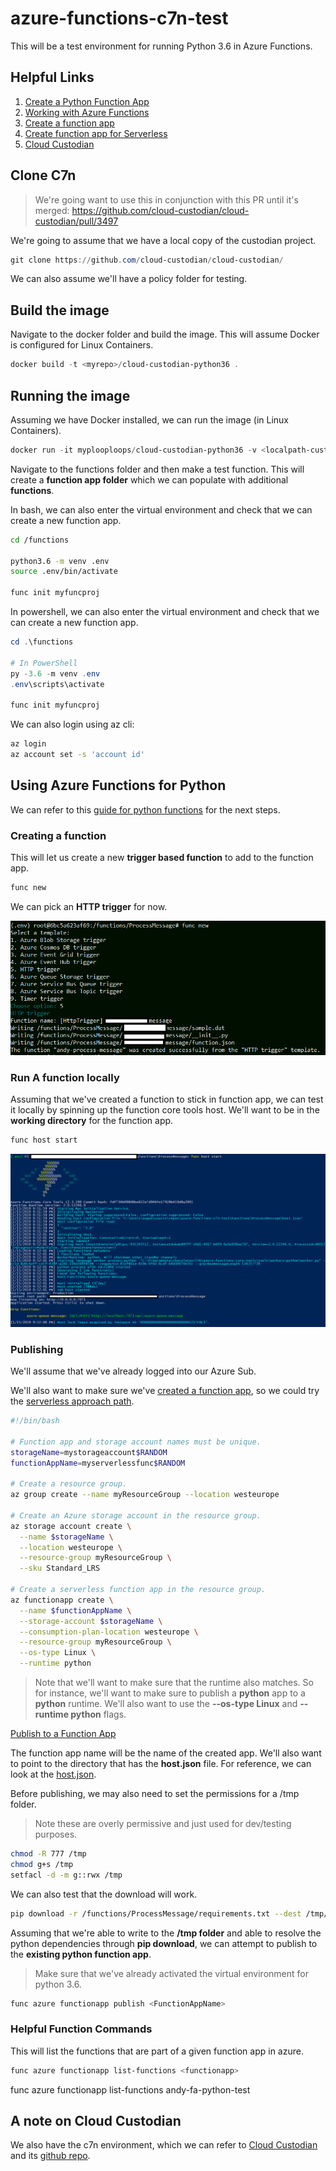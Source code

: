 # azure-functions-c7n-test

This will be a test environment for running Python 3.6 in Azure Functions.

## Helpful Links

1. [Create a Python Function App](https://docs.microsoft.com/en-us/azure/azure-functions/functions-create-first-function-python)
1. [Working with Azure Functions](https://docs.microsoft.com/en-us/azure/azure-functions/functions-run-local#v2)
1. [Create a function app](https://docs.microsoft.com/en-us/azure/azure-functions/functions-cli-samples#create)
1. [Create function app for Serverless](https://docs.microsoft.com/en-us/azure/azure-functions/scripts/functions-cli-create-serverless)
1. [Cloud Custodian](https://github.com/cloud-custodian/cloud-custodian/)

## Clone C7n

> We're going want to use this in conjunction with this PR until it's merged: https://github.com/cloud-custodian/cloud-custodian/pull/3497

We're going to assume that we have a local copy of the custodian project.

```powershell
git clone https://github.com/cloud-custodian/cloud-custodian/
```

We can also assume we'll have a policy folder for testing.

## Build the image
Navigate to the docker folder and build the image.  This will assume Docker is configured for Linux Containers.

```powershell
docker build -t <myrepo>/cloud-custodian-python36 .
```

## Running the image

Assuming we have Docker installed, we can run the image (in Linux Containers).

```powershell
docker run -it myplooploops/cloud-custodian-python36 -v <localpath-custodian>:/cloud-custodian -v <localpath-policies>:/policies -v <localpath-functions>:/functions
```

Navigate to the functions folder and then make a test function.  This will create a **function app folder** which we can populate with additional **functions**.

In bash, we can also enter the virtual environment and check that we can create a new function app.

```bash
cd /functions

python3.6 -m venv .env
source .env/bin/activate

func init myfuncproj
```

In powershell, we can also enter the virtual environment and check that we can create a new function app.

```powershell
cd .\functions

# In PowerShell
py -3.6 -m venv .env
.env\scripts\activate

func init myfuncproj
```

We can also login using az cli:

```bash
az login
az account set -s 'account id'
```

## Using Azure Functions for Python
We can refer to this [guide for python functions](https://docs.microsoft.com/en-us/azure/azure-functions/functions-create-first-function-python) for the next steps.

### Creating a function

This will let us create a new **trigger based function** to add to the function app.

```bash
func new
```

We can pick an **HTTP trigger** for now.

![New Function](./media/functions/func-new.png)

### Run A function locally

Assuming that we've created a function to stick in function app, we can test it locally by spinning up the function core tools host.  We'll want to be in the **working directory** for the function app.

```bash
func host start
```

![New Function](./media/functions/func-host.png)

### Publishing

We'll assume that we've already logged into our Azure Sub.

We'll also want to make sure we've [created a function app](https://docs.microsoft.com/en-us/azure/azure-functions/functions-cli-samples#create), so we could try the [serverless approach path](https://docs.microsoft.com/en-us/azure/azure-functions/scripts/functions-cli-create-serverless).

```bash
#!/bin/bash

# Function app and storage account names must be unique.
storageName=mystorageaccount$RANDOM
functionAppName=myserverlessfunc$RANDOM

# Create a resource group.
az group create --name myResourceGroup --location westeurope

# Create an Azure storage account in the resource group.
az storage account create \
  --name $storageName \
  --location westeurope \
  --resource-group myResourceGroup \
  --sku Standard_LRS

# Create a serverless function app in the resource group.
az functionapp create \
  --name $functionAppName \
  --storage-account $storageName \
  --consumption-plan-location westeurope \
  --resource-group myResourceGroup \
  --os-type Linux \
  --runtime python
  ```

> Note that we'll want to make sure that the runtime also matches.  So for instance, we'll want to make sure to publish a **python** app to a **python** runtime.  We'll also want to use the **--os-type Linux** and **--runtime python** flags.

[Publish to a Function App](https://docs.microsoft.com/en-us/azure/azure-functions/functions-run-local#publish)

The function app name will be the name of the created app.  We'll also want to point to the directory that has the **host.json** file.  For reference, we can look at the [host.json](./Functions/ProcessMessage/host.json).

Before publishing, we may also need to set the permissions for a /tmp folder.

> Note these are overly permissive and just used for dev/testing purposes.

```bash
chmod -R 777 /tmp
chmod g+s /tmp
setfacl -d -m g::rwx /tmp
```

We can also test that the download will work.

```bash
pip download -r /functions/ProcessMessage/requirements.txt --dest /tmp/azureworkerx2_lxfox
```

Assuming that we're able to write to the **/tmp folder** and able to resolve the python dependencies through **pip download**, we can attempt to publish to the **existing python function app**.

> Make sure that we've already activated the virtual environment for python 3.6.

```bash
func azure functionapp publish <FunctionAppName>
```

### Helpful Function Commands

This will list the functions that are part of a given function app in azure.
```bash
func azure functionapp list-functions <functionapp>
```

func azure functionapp list-functions andy-fa-python-test

## A note on Cloud Custodian

We also have the c7n environment, which we can refer to [Cloud Custodian](http://cloudcustodian.io) and its [github repo](https://github.com/cloud-custodian/cloud-custodian).


